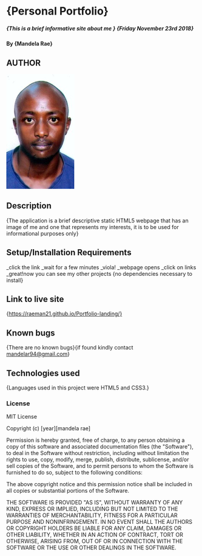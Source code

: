 # {Personal Portfolio}

##### {This is a brief informative site about me } {Friday November 23rd 2018}

#### By **{Mandela Rae}**

## AUTHOR

<img src="img/editedheadshot.jpg">

## Description

{The application is a brief descriptive static HTML5 webpage that has an image of me and one that represents my interests, it is to be used for informational purposes only}

## Setup/Installation Requirements

\_click the link
\_wait for a few minutes
\_viola!
\_webpage opens
\_click on links
\_great!now you can see my other projects
{no dependencies necessary to install}

## Link to live site

{<https://raeman21.github.io/Portfolio-landing/}>

## Known bugs

{There are no known bugs}{if found kindly contact <mandelar94@gmail.com>}

## Technologies used

{Languages used in this project were HTML5 and CSS3.}

### License

MIT License

Copyright (c) [year][mandela rae]

Permission is hereby granted, free of charge, to any person obtaining a copy
of this software and associated documentation files (the "Software"), to deal
in the Software without restriction, including without limitation the rights
to use, copy, modify, merge, publish, distribute, sublicense, and/or sell
copies of the Software, and to permit persons to whom the Software is
furnished to do so, subject to the following conditions:

The above copyright notice and this permission notice shall be included in all
copies or substantial portions of the Software.

THE SOFTWARE IS PROVIDED "AS IS", WITHOUT WARRANTY OF ANY KIND, EXPRESS OR
IMPLIED, INCLUDING BUT NOT LIMITED TO THE WARRANTIES OF MERCHANTABILITY,
FITNESS FOR A PARTICULAR PURPOSE AND NONINFRINGEMENT. IN NO EVENT SHALL THE
AUTHORS OR COPYRIGHT HOLDERS BE LIABLE FOR ANY CLAIM, DAMAGES OR OTHER
LIABILITY, WHETHER IN AN ACTION OF CONTRACT, TORT OR OTHERWISE, ARISING FROM,
OUT OF OR IN CONNECTION WITH THE SOFTWARE OR THE USE OR OTHER DEALINGS IN THE
SOFTWARE.
